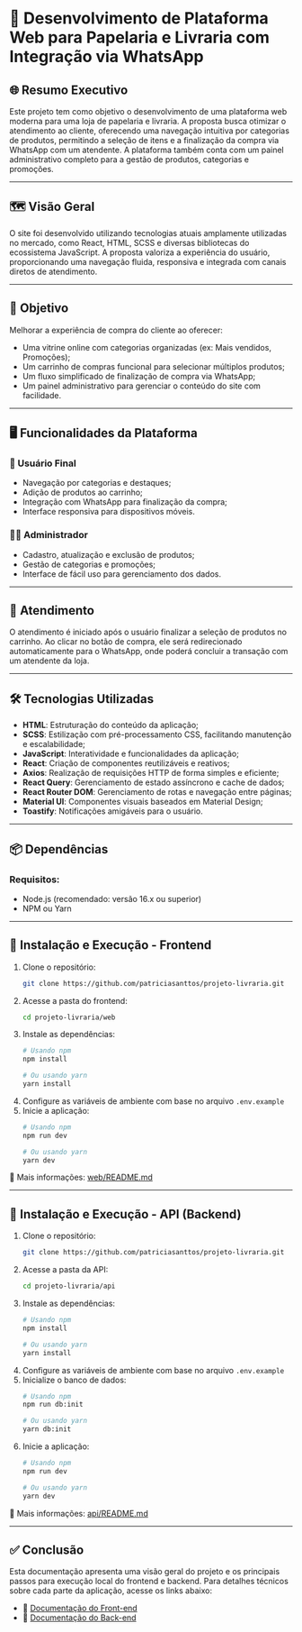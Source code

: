 
# 🧱 **Desenvolvimento de Plataforma Web para Papelaria e Livraria com Integração via WhatsApp**

## 🌐 **Resumo Executivo**

Este projeto tem como objetivo o desenvolvimento de uma plataforma web moderna para uma loja de papelaria e livraria. A proposta busca otimizar o atendimento ao cliente, oferecendo uma navegação intuitiva por categorias de produtos, permitindo a seleção de itens e a finalização da compra via WhatsApp com um atendente. A plataforma também conta com um painel administrativo completo para a gestão de produtos, categorias e promoções.

---

## 🗺️ **Visão Geral**

O site foi desenvolvido utilizando tecnologias atuais amplamente utilizadas no mercado, como React, HTML, SCSS e diversas bibliotecas do ecossistema JavaScript. A proposta valoriza a experiência do usuário, proporcionando uma navegação fluida, responsiva e integrada com canais diretos de atendimento.

---

## 🎯 **Objetivo**

Melhorar a experiência de compra do cliente ao oferecer:

- Uma vitrine online com categorias organizadas (ex: Mais vendidos, Promoções);
- Um carrinho de compras funcional para selecionar múltiplos produtos;
- Um fluxo simplificado de finalização de compra via WhatsApp;
- Um painel administrativo para gerenciar o conteúdo do site com facilidade.

---

## 🖥️ **Funcionalidades da Plataforma**

### 👤 Usuário Final

- Navegação por categorias e destaques;
- Adição de produtos ao carrinho;
- Integração com WhatsApp para finalização da compra;
- Interface responsiva para dispositivos móveis.

### 👩‍💼 Administrador

- Cadastro, atualização e exclusão de produtos;
- Gestão de categorias e promoções;
- Interface de fácil uso para gerenciamento dos dados.

---

## 💬 **Atendimento**

O atendimento é iniciado após o usuário finalizar a seleção de produtos no carrinho. Ao clicar no botão de compra, ele será redirecionado automaticamente para o WhatsApp, onde poderá concluir a transação com um atendente da loja.

---

## 🛠️ **Tecnologias Utilizadas**

- **HTML**: Estruturação do conteúdo da aplicação;
- **SCSS**: Estilização com pré-processamento CSS, facilitando manutenção e escalabilidade;
- **JavaScript**: Interatividade e funcionalidades da aplicação;
- **React**: Criação de componentes reutilizáveis e reativos;
- **Axios**: Realização de requisições HTTP de forma simples e eficiente;
- **React Query**: Gerenciamento de estado assíncrono e cache de dados;
- **React Router DOM**: Gerenciamento de rotas e navegação entre páginas;
- **Material UI**: Componentes visuais baseados em Material Design;
- **Toastify**: Notificações amigáveis para o usuário.

---

## 📦 **Dependências**

### Requisitos:

- Node.js (recomendado: versão 16.x ou superior)
- NPM ou Yarn

---

## 🚀 **Instalação e Execução - Frontend**

1. Clone o repositório:
   ```bash
   git clone https://github.com/patriciasanttos/projeto-livraria.git
   ```
2. Acesse a pasta do frontend:
   ```bash
   cd projeto-livraria/web
   ```
3. Instale as dependências:
   ```bash
   # Usando npm
   npm install

   # Ou usando yarn
   yarn install
   ```
4. Configure as variáveis de ambiente com base no arquivo `.env.example`
5. Inicie a aplicação:
   ```bash
   # Usando npm
   npm run dev

   # Ou usando yarn
   yarn dev
   ```

📎 Mais informações: [web/README.md](https://github.com/patriciasanttos/projeto-livraria/blob/develop/web/README.md)

---

## 🔧 **Instalação e Execução - API (Backend)**

1. Clone o repositório:
   ```bash
   git clone https://github.com/patriciasanttos/projeto-livraria.git
   ```
2. Acesse a pasta da API:
   ```bash
   cd projeto-livraria/api
   ```
3. Instale as dependências:
   ```bash
   # Usando npm
   npm install

   # Ou usando yarn
   yarn install
   ```
4. Configure as variáveis de ambiente com base no arquivo `.env.example`
5. Inicialize o banco de dados:
   ```bash
   # Usando npm
   npm run db:init

   # Ou usando yarn
   yarn db:init
   ```
6. Inicie a aplicação:
   ```bash
   # Usando npm
   npm run dev

   # Ou usando yarn
   yarn dev
   ```

📎 Mais informações: [api/README.md](https://github.com/patriciasanttos/projeto-livraria/blob/develop/api/README.md)

---

## ✅ **Conclusão**

Esta documentação apresenta uma visão geral do projeto e os principais passos para execução local do frontend e backend. Para detalhes técnicos sobre cada parte da aplicação, acesse os links abaixo:

- 🔗 [Documentação do Front-end](https://github.com/patriciasanttos/projeto-livraria/blob/develop/web/README.md)
- 🔗 [Documentação do Back-end](https://github.com/patriciasanttos/projeto-livraria/blob/develop/api/README.md)